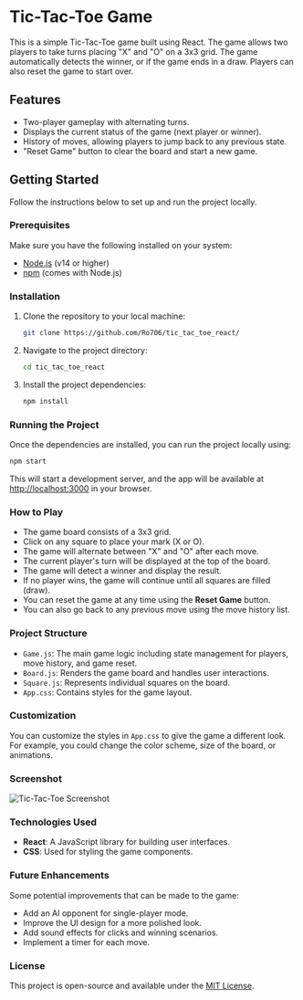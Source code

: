 # Tic-Tac-Toe Game

This is a simple Tic-Tac-Toe game built using React. The game allows two players to take turns placing "X" and "O" on a 3x3 grid. The game automatically detects the winner, or if the game ends in a draw. Players can also reset the game to start over.

## Features

- Two-player gameplay with alternating turns.
- Displays the current status of the game (next player or winner).
- History of moves, allowing players to jump back to any previous state.
- "Reset Game" button to clear the board and start a new game.

## Getting Started

Follow the instructions below to set up and run the project locally.

### Prerequisites

Make sure you have the following installed on your system:

- [Node.js](https://nodejs.org/) (v14 or higher)
- [npm](https://www.npmjs.com/) (comes with Node.js)

### Installation

1. Clone the repository to your local machine:

   ```bash
   git clone https://github.com/Ro706/tic_tac_toe_react/
   ```

2. Navigate to the project directory:

   ```bash
   cd tic_tac_toe_react
   ```

3. Install the project dependencies:

   ```bash
   npm install
   ```

### Running the Project

Once the dependencies are installed, you can run the project locally using:

```bash
npm start
```

This will start a development server, and the app will be available at [http://localhost:3000](http://localhost:3000) in your browser.

### How to Play

- The game board consists of a 3x3 grid.
- Click on any square to place your mark (X or O).
- The game will alternate between "X" and "O" after each move.
- The current player's turn will be displayed at the top of the board.
- The game will detect a winner and display the result.
- If no player wins, the game will continue until all squares are filled (draw).
- You can reset the game at any time using the **Reset Game** button.
- You can also go back to any previous move using the move history list.

### Project Structure

- `Game.js`: The main game logic including state management for players, move history, and game reset.
- `Board.js`: Renders the game board and handles user interactions.
- `Square.js`: Represents individual squares on the board.
- `App.css`: Contains styles for the game layout.

### Customization

You can customize the styles in `App.css` to give the game a different look. For example, you could change the color scheme, size of the board, or animations.

### Screenshot

![Tic-Tac-Toe Screenshot](path/to/screenshot.png)

### Technologies Used

- **React**: A JavaScript library for building user interfaces.
- **CSS**: Used for styling the game components.

### Future Enhancements

Some potential improvements that can be made to the game:

- Add an AI opponent for single-player mode.
- Improve the UI design for a more polished look.
- Add sound effects for clicks and winning scenarios.
- Implement a timer for each move.

### License

This project is open-source and available under the [MIT License](LICENSE).
